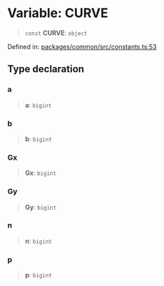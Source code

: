 # Variable: CURVE

> `const` **CURVE**: `object`

Defined in: [packages/common/src/constants.ts:53](https://github.com/dcdpr/did-btcr2-js/blob/4a717493e735221d072999f212891939f4de3f23/packages/common/src/constants.ts#L53)

## Type declaration

### a

> **a**: `bigint`

### b

> **b**: `bigint`

### Gx

> **Gx**: `bigint`

### Gy

> **Gy**: `bigint`

### n

> **n**: `bigint`

### p

> **p**: `bigint`
